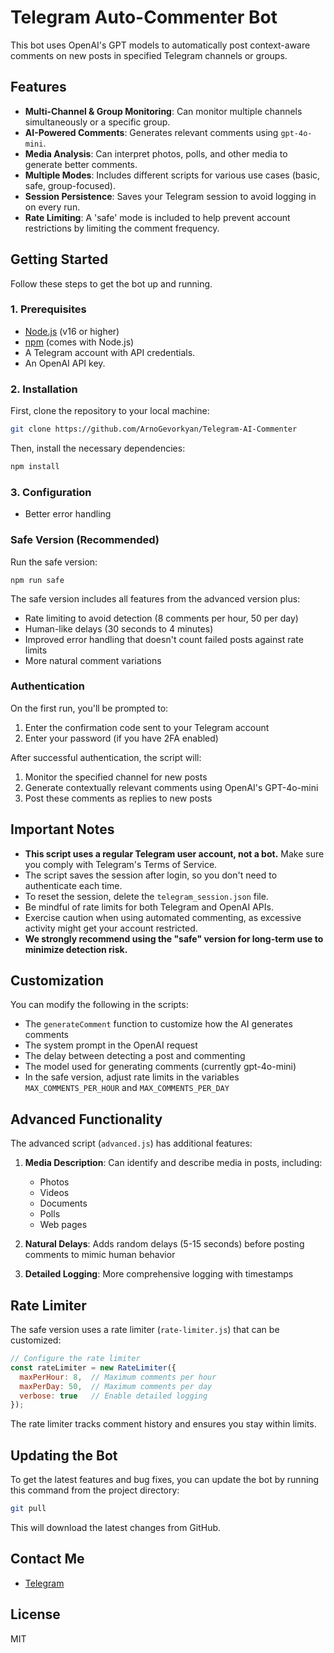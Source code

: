 # Telegram Auto-Commenter Bot

This bot uses OpenAI's GPT models to automatically post context-aware comments on new posts in specified Telegram channels or groups.

## Features

- **Multi-Channel & Group Monitoring**: Can monitor multiple channels simultaneously or a specific group.
- **AI-Powered Comments**: Generates relevant comments using `gpt-4o-mini`.
- **Media Analysis**: Can interpret photos, polls, and other media to generate better comments.
- **Multiple Modes**: Includes different scripts for various use cases (basic, safe, group-focused).
- **Session Persistence**: Saves your Telegram session to avoid logging in on every run.
- **Rate Limiting**: A 'safe' mode is included to help prevent account restrictions by limiting the comment frequency.

## Getting Started

Follow these steps to get the bot up and running.

### 1. Prerequisites

- [Node.js](https://nodejs.org/) (v16 or higher)
- [npm](https://www.npmjs.com/) (comes with Node.js)
- A Telegram account with API credentials.
- An OpenAI API key.

### 2. Installation

First, clone the repository to your local machine:
```sh
git clone https://github.com/ArnoGevorkyan/Telegram-AI-Commenter
```

Then, install the necessary dependencies:
```sh
npm install
```

### 3. Configuration
- Better error handling

### Safe Version (Recommended)

Run the safe version:

```
npm run safe
```

The safe version includes all features from the advanced version plus:
- Rate limiting to avoid detection (8 comments per hour, 50 per day)
- Human-like delays (30 seconds to 4 minutes)
- Improved error handling that doesn't count failed posts against rate limits
- More natural comment variations

### Authentication

On the first run, you'll be prompted to:
1. Enter the confirmation code sent to your Telegram account
2. Enter your password (if you have 2FA enabled)

After successful authentication, the script will:
1. Monitor the specified channel for new posts
2. Generate contextually relevant comments using OpenAI's GPT-4o-mini
3. Post these comments as replies to new posts

## Important Notes

- **This script uses a regular Telegram user account, not a bot.** Make sure you comply with Telegram's Terms of Service.
- The script saves the session after login, so you don't need to authenticate each time.
- To reset the session, delete the `telegram_session.json` file.
- Be mindful of rate limits for both Telegram and OpenAI APIs.
- Exercise caution when using automated commenting, as excessive activity might get your account restricted.
- **We strongly recommend using the "safe" version for long-term use to minimize detection risk.**

## Customization

You can modify the following in the scripts:
- The `generateComment` function to customize how the AI generates comments
- The system prompt in the OpenAI request
- The delay between detecting a post and commenting
- The model used for generating comments (currently gpt-4o-mini)
- In the safe version, adjust rate limits in the variables `MAX_COMMENTS_PER_HOUR` and `MAX_COMMENTS_PER_DAY`

## Advanced Functionality

The advanced script (`advanced.js`) has additional features:

1. **Media Description**: Can identify and describe media in posts, including:
   - Photos
   - Videos
   - Documents
   - Polls
   - Web pages

2. **Natural Delays**: Adds random delays (5-15 seconds) before posting comments to mimic human behavior

3. **Detailed Logging**: More comprehensive logging with timestamps

## Rate Limiter

The safe version uses a rate limiter (`rate-limiter.js`) that can be customized:

```javascript
// Configure the rate limiter
const rateLimiter = new RateLimiter({
  maxPerHour: 8,  // Maximum comments per hour
  maxPerDay: 50,  // Maximum comments per day
  verbose: true   // Enable detailed logging
});
```

The rate limiter tracks comment history and ensures you stay within limits.

## Updating the Bot

To get the latest features and bug fixes, you can update the bot by running this command from the project directory:

```sh
git pull
```

This will download the latest changes from GitHub.

## Contact Me

- [Telegram](https://t.me/ArnoGevorkyan)
  
## License

MIT 
